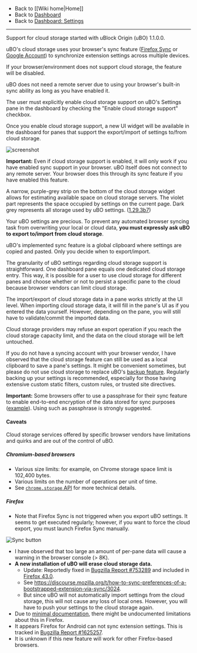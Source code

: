 - Back to [[Wiki home|Home]]
- Back to [Dashboard](./Dashboard)
- Back to [Dashboard: Settings](./Dashboard:-Settings)

***

Support for cloud storage started with uBlock Origin (uBO) 1.1.0.0.

uBO's cloud storage uses your browser's sync feature ([Firefox Sync](https://support.mozilla.org/en-US/kb/how-do-i-set-sync-my-computer) or [Google Account](https://support.google.com/chrome/answer/165139)) to synchronize extension settings across multiple devices.

If your browser/environment does not support cloud storage, the feature will be disabled.

uBO does not need a remote server due to using your browser's built-in sync ability as long as you have enabled it.

The user must explicitly enable cloud storage support on uBO's Settings pane in the dashboard by checking the "Enable cloud storage support" checkbox.

Once you enable cloud storage support, a new UI widget will be available in the dashboard for panes that support the export/import of settings to/from cloud storage.

![screenshot](https://user-images.githubusercontent.com/95879668/173246418-e8101bc9-1ae9-41e5-b99e-1b2b885b1b9f.png)

**Important:** Even if cloud storage support is enabled, it will only work if you have enabled sync support in your browser. uBO itself does not connect to any remote server. Your browser does this through its sync feature if you have enabled this feature.

A narrow, purple-grey strip on the bottom of the cloud storage widget allows for estimating available space on cloud storage servers. The violet part represents the space occupied by settings on the current page. Dark grey represents all storage used by uBO settings. ([1.29.3b7](https://github.com/gorhill/uBlock/commit/2afcc13ca6c09175b33ff74494eba7113ceb3df1))

Your uBO settings are precious. To prevent any automated browser syncing task from overwriting your local or cloud data, **you must expressly ask uBO to export to/import from cloud storage**.

uBO's implemented sync feature is a global clipboard where settings are copied and pasted. Only you decide when to export/import.

The granularity of uBO settings regarding cloud storage support is straightforward. One dashboard pane equals one dedicated cloud storage entry. This way, it is possible for a user to use cloud storage for different panes and choose whether or not to persist a specific pane to the cloud because browser vendors can limit cloud storage.

The import/export of cloud storage data in a pane works strictly at the UI level. When importing cloud storage data, it will fill in the pane's UI as if you entered the data yourself. However, depending on the pane, you will still have to validate/commit the imported data.

Cloud storage providers may refuse an export operation if you reach the cloud storage capacity limit, and the data on the cloud storage will be left untouched.

If you do not have a syncing account with your browser vendor, I have observed that the cloud storage feature can still be used as a local clipboard to save a pane's settings. It might be convenient sometimes, but please do not use cloud storage to replace uBO's [backup feature](./Dashboard:-Settings#backuprestore-section). Regularly backing up your settings is recommended, especially for those having extensive custom static filters, custom rules, or trusted site directives.

**Important:** Some browsers offer to use a passphrase for their sync feature to enable end-to-end encryption of the data stored for sync purposes ([example](https://support.google.com/chrome/answer/165139)). Using such as passphrase is strongly suggested.

#### Caveats

Cloud storage services offered by specific browser vendors have limitations and quirks and are out of the control of uBO.

##### Chromium-based browsers

- Various size limits: for example, on Chrome storage space limit is 102,400 bytes.
- Various limits on the number of operations per unit of time.
- See [`chrome.storage` API](https://developer.chrome.com/docs/extensions/reference/storage/#property-sync) for more technical details.

##### Firefox

- Note that Firefox Sync is not triggered when you export uBO settings. It seems to get executed regularly; however, if you want to force the cloud export, you must launch Firefox Sync manually.

![Sync button](https://user-images.githubusercontent.com/886325/41821498-e081fe7e-77e1-11e8-81de-03a09d826cb9.png)

- I have observed that too large an amount of per-pane data will cause a warning in the browser console (> 8K).
- **A new installation of uBO will erase cloud storage data.**
    - Update: Reportedly fixed in [Bugzilla Report #753289](https://bugzilla.mozilla.org/show_bug.cgi?id=753289) and included in [Firefox 43.0](https://bugzilla.mozilla.org/buglist.cgi?j_top=OR&f1=target_milestone&o3=equals&v3=Firefox%2043&o1=equals&resolution=FIXED&o2=anyexact&query_format=advanced&f3=target_milestone&f2=cf_status_firefox43&bug_status=RESOLVED&bug_status=VERIFIED&bug_status=CLOSED&v1=mozilla43&v2=fixed%2Cverified&limit=0).
    - See <https://discourse.mozilla.org/t/how-to-sync-preferences-of-a-bootstrapped-extension-via-sync/3024>.
    - But since uBO will not automatically import settings from the cloud storage, this will not cause any loss of local ones. However, you will have to push your settings to the cloud storage again.
- Due to [minimal documentation](https://support.mozilla.org/en-US/products/firefox/sync-and-save), there might be undocumented limitations about this in Firefox.
- It appears Firefox for Android can not sync extension settings. This is tracked in [Bugzilla Report #1625257](https://bugzilla.mozilla.org/show_bug.cgi?id=1625257).
- It is unknown if this new feature will work for other Firefox-based browsers.